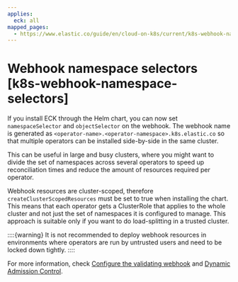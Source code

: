 ```yaml
---
applies:
  eck: all
mapped_pages:
  - https://www.elastic.co/guide/en/cloud-on-k8s/current/k8s-webhook-namespace-selectors.html
---
```


# Webhook namespace selectors [k8s-webhook-namespace-selectors]

If you install ECK through the Helm chart, you can now set `namespaceSelector` and `objectSelector` on the webhook. The webhook name is generated as `<operator-name>.<operator-namespace>.k8s.elastic.co` so that multiple operators can be installed side-by-side in the same cluster.

This can be useful in large and busy clusters, where you might want to divide the set of namespaces across several operators to speed up reconciliation times and reduce the amount of resources required per operator.

Webhook resources are cluster-scoped, therefore `createClusterScopedResources` must be set to true when installing the chart. This means that each operator gets a ClusterRole that applies to the whole cluster and not just the set of namespaces it is configured to manage. This approach is suitable only if you want to do load-splitting in a trusted cluster.

::::{warning} 
It is not recommended to deploy webhook resources in environments where operators are run by untrusted users and need to be locked down tightly.
::::

For more information, check [Configure the validating webhook](configure-validating-webhook.md) and [Dynamic Admission Control](https://kubernetes.io/docs/reference/access-authn-authz/extensible-admission-controllers/).

